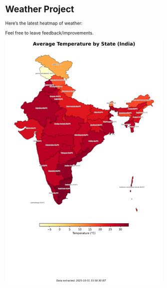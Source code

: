 # Weather Project

Here’s the latest heatmap of weather:

Feel free to leave feedback/improvements.

![India Heatmap](docs/assets/india_heatmap.png?v=048D70)
